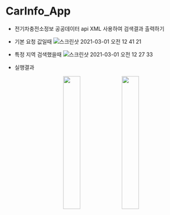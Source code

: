 # CarInfo_App
* 전기차충전소정보 공공데이터 api XML 사용하여 검색결과 출력하기

* 기본 요청 값일때
![스크린샷 2021-03-01 오전 12 41 21](https://user-images.githubusercontent.com/73155839/109802671-7450f000-7c63-11eb-96cc-e245426b46db.png)

* 특정 지역 검색했을때
![스크린샷 2021-03-01 오전 12 27 33](https://user-images.githubusercontent.com/73155839/109802677-774be080-7c63-11eb-8b72-adc7e09d97f2.png)

* 실행결과

<p align="center">
<img src="https://user-images.githubusercontent.com/73155839/109803030-e6c1d000-7c63-11eb-8753-3c5df3e9b715.png" width="30%" height="30%">
<img src="https://user-images.githubusercontent.com/73155839/109803040-e9bcc080-7c63-11eb-8a79-ea4dec216429.png" width="30%" height="30%">
</p>





